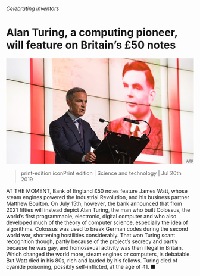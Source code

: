 ###### Celebrating inventors

# Alan Turing, a computing pioneer, will feature on Britain’s £50 notes 

![image](images/20190720_STP002_0.jpg) 

> print-edition iconPrint edition | Science and technology | Jul 20th 2019 

AT THE MOMENT, Bank of England £50 notes feature James Watt, whose steam engines powered the Industrial Revolution, and his business partner Matthew Boulton. On July 15th, however, the bank announced that from 2021 fifties will instead depict Alan Turing, the man who built Colossus, the world’s first programmable, electronic, digital computer and who also developed much of the theory of computer science, especially the idea of algorithms. Colossus was used to break German codes during the second world war, shortening hostilities considerably. That won Turing scant recognition though, partly because of the project’s secrecy and partly because he was gay, and homosexual activity was then illegal in Britain. Which changed the world more, steam engines or computers, is debatable. But Watt died in his 80s, rich and lauded by his fellows. Turing died of cyanide poisoning, possibly self-inflicted, at the age of 41. ■ 


